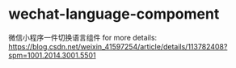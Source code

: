 # wechat-language-compoment
微信小程序一件切换语言组件
for more details:
https://blog.csdn.net/weixin_41597254/article/details/113782408?spm=1001.2014.3001.5501

